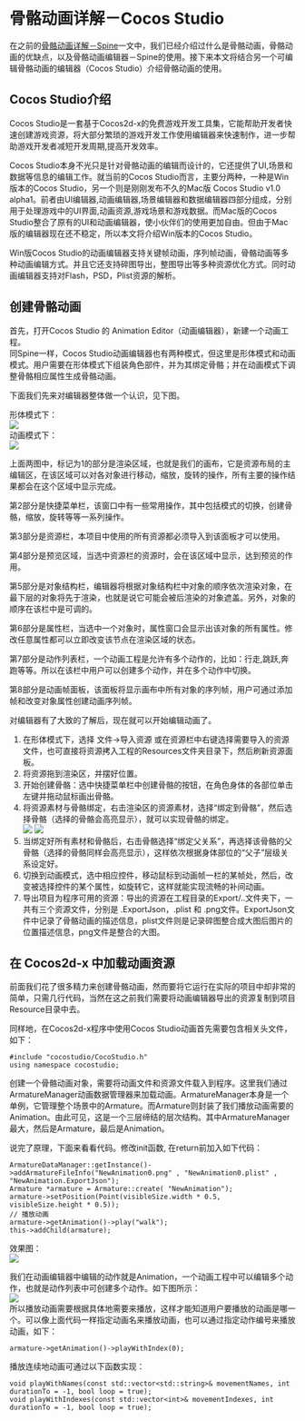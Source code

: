 # 骨骼动画详解－Cocos Studio

在之前的[骨骼动画详解－Spine]()一文中，我们已经介绍过什么是骨骼动画，骨骼动画的优缺点，以及骨骼动画编辑器－Spine的使用。接下来本文将结合另一个可编辑骨骼动画的编辑器（Cocos Studio）介绍骨骼动画的使用。

## Cocos Studio介绍

Cocos Studio是一套基于Cocos2d-x的免费游戏开发工具集，它能帮助开发者快速创建游戏资源，将大部分繁琐的游戏开发工作使用编辑器来快速制作，进一步帮助游戏开发者减短开发周期,提高开发效率。

Cocos Studio本身不光只是针对骨骼动画的编辑而设计的，它还提供了UI,场景和数据等信息的编辑工作。就当前的Cocos Studio而言，主要分两种，一种是Win版本的Cocos Studio，另一个则是刚刚发布不久的Mac版 Cocos Studio v1.0 alpha1。前者由UI编辑器,动画编辑器,场景编辑器和数据编辑器四部分组成，分别用于处理游戏中的UI界面,动画资源,游戏场景和游戏数据。而Mac版的Cocos Studio整合了原有的UI和动画编辑器，使小伙伴们的使用更加自由。但由于Mac版的编辑器现在还不稳定，所以本文将介绍Win版本的Cocos Studio。

Win版Cocos Studio的动画编辑器支持关键帧动画，序列帧动画，骨骼动画等多种动画编辑方式。并且它还支持碎图导出，整图导出等多种资源优化方式。同时动画编辑器支持对Flash，PSD，Plist资源的解析。

## 创建骨骼动画

首先，打开Cocos Studio 的 Animation Editor（动画编辑器），新建一个动画工程。         
同Spine一样，Cocos Studio动画编辑器也有两种模式，但这里是形体模式和动画模式。用户需要在形体模式下组装角色部件，并为其绑定骨骼；并在动画模式下调整骨骼相应属性生成骨骼动画。

下面我们先来对编辑器整体做一个认识，见下图。

形体模式下：         
![](./res/mode1.jpg)       
动画模式下：         
![](./res/mode2.jpg)           

上面两图中，标记为1的部分是渲染区域，也就是我们的画布，它是资源布局的主编辑区，在该区域可以对各对象进行移动，缩放，旋转的操作，所有主要的操作结果都会在这个区域中显示完成。    
  
第2部分是快捷菜单栏，该窗口中有一些常用操作，其中包括模式的切换，创建骨骼，缩放，旋转等等一系列操作。          

第3部分是资源栏，本项目中使用的所有资源都必须导入到该面板才可以使用。            

第4部分是预览区域，当选中资源栏的资源时，会在该区域中显示，达到预览的作用。               

第5部分是对象结构栏，编辑器将根据对象结构栏中对象的顺序依次渲染对象，在最下层的对象将先于渲染，也就是说它可能会被后渲染的对象遮盖。另外，对象的顺序在该栏中是可调的。    
       
第6部分是属性栏，当选中一个对象时，属性窗口会显示出该对象的所有属性。修改任意属性都可以立即改变该节点在渲染区域的状态。

第7部分是动作列表栏，一个动画工程是允许有多个动作的，比如：行走,跳跃,奔跑等等。所以在该栏中用户可以创建多个动作，并在多个动作中切换。

第8部分是动画帧面板，该面板将显示画布中所有对象的序列帧，用户可通过添加帧和改变对象属性创建动画序列帧。

对编辑器有了大致的了解后，现在就可以开始编辑动画了。

1. 在形体模式下，选择 文件->导入资源 或在资源栏中右键选择需要导入的资源文件，也可直接将资源拷入工程的Resources文件夹目录下，然后刷新资源面板。  
2. 将资源拖到渲染区，并摆好位置。
3. 开始创建骨骼：选中快捷菜单栏中创建骨骼的按钮，在角色身体的各部位单击左键并拖动鼠标画出骨骼。
4. 将资源素材与骨骼绑定，右击渲染区的资源素材，选择“绑定到骨骼”，然后选择骨骼（选择的骨骼会高亮显示），就可以实现骨骼的绑定。         
![](./res/bind1.jpg)  ![](./res/bind2.jpg)  
5. 当绑定好所有素材和骨骼后，右击骨骼选择“绑定父关系”，再选择该骨骼的父骨骼（选择的骨骼同样会高亮显示），这样依次根据身体部位的“父子”层级关系设定好。
6. 切换到动画模式，选中相应控件，移动鼠标到动画帧一栏的某帧处，然后，改变被选择控件的某个属性，如旋转它，这样就能实现流畅的补间动画。
7. 导出项目为程序可用的资源：导出的资源在工程目录的Export/..文件夹下，一共有三个资源文件，分别是 .ExportJson，.plist 和 .png文件。ExportJson文件中记录了骨骼动画的描述信息，plist文件则是记录碎图整合成大图后图片的位置描述信息，png文件是整合的大图。 

 
## 在 Cocos2d-x 中加载动画资源

前面我们花了很多精力来创建骨骼动画，然而要将它运行在实际的项目中却非常的简单，只需几行代码，当然在这之前我们需要将动画编辑器导出的资源复制到项目Resource目录中去。

同样地，在Cocos2d-x程序中使用Cocos Studio动画首先需要包含相关头文件，如下：

```
#include "cocostudio/CocoStudio.h"
using namespace cocostudio;
```

创建一个骨骼动画对象，需要将动画文件和资源文件载入到程序。这里我们通过ArmatureManager动画数据管理器来加载动画。ArmatureManager本身是一个单例，它管理整个场景中的Armature。而Armature则封装了我们播放动画需要的Animation。由此可见，这是一个三层缔结的层次结构。其中ArmatureManager最大，然后是Armature，最后是Animation。

说完了原理，下面来看看代码。修改init函数, 在return前加入如下代码：  

```
ArmatureDataManager::getInstance()->addArmatureFileInfo("NewAnimation0.png" , "NewAnimation0.plist" , "NewAnimation.ExportJson");
Armature *armature = Armature::create( "NewAnimation");
armature->setPosition(Point(visibleSize.width * 0.5, visibleSize.height * 0.5));
// 播放动画
armature->getAnimation()->play("walk");
this->addChild(armature);
```
效果图：       
![](./res/result.png)      

我们在动画编辑器中编辑的动作就是Animation，一个动画工程中可以编辑多个动作，也就是动作列表中可创建多个动作。如下图所示：        
![](./res/animations.jpg)         
所以播放动画需要根据具体地需要来播放，这样才能知道用户要播放的动画是哪一个。可以像上面代码一样指定动画名来播放动画，也可以通过指定动作编号来播放动画，如下：

```
armature->getAnimation()->playWithIndex(0);
```

播放连续地动画可通过以下函数实现：

```
void playWithNames(const std::vector<std::string>& movementNames, int durationTo = -1, bool loop = true);
void playWithIndexes(const std::vector<int>& movementIndexes, int durationTo = -1, bool loop = true);
```
